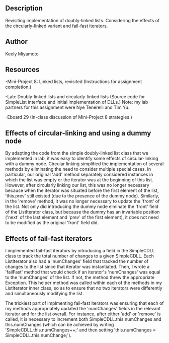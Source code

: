 ## Description
Revisiting implementation of doubly-linked lists. 
Considering the effects of the circularly-linked variant and fail-fast iterators.


## Author
Keely Miyamoto


## Resources
-Mini-Project 8: Linked lists, revisited (Instructions for assignment completion.)

-Lab: Doubly-linked lists and circularly-linked lists (Source code for SimpleList 
interface and initial implementation of DLLs.) Note: my lab partners for this assignment were Nye Tenerelli and Tim Yu.

-Eboard 29 (In-class discussion of Mini-Project 8 strategies.)


## Effects of circular-linking and using a dummy node
By adapting the code from the simple doubly-linked list class that we implemented in lab, it was easy to identify 
some effects of circular-linking with a dummy node. Circular linking simplified the implementation of several methods 
by eliminating the need to consider multiple special cases. In particular, our original 'add' method separately 
considered instances in which the list was empty or the iterator was at the beginning of this list. However, after 
circularly linking our list, this was no longer necessary because when the iterator was situated before the first element 
of the list, 'this.prev' still existed (due to the presence of the dummy node). Similarly, in the 'remove' method, it was 
no longer necessary to update the 'front' of the list. Not only did introducing the dummy node elminate the 'front' field 
of the ListIterator class, but because the dummy has an invariable position ('next' of the last element and 'prev' of the 
first element), it does not need to be modified as the original 'front' field did. 


## Effects of fail-fast iterators
I implemented fail-fast iterators by introducing a field in the SimpleCDLL class to track the total number of changes to a given SimpleCDLL. Each ListIterator also had a 'numChanges' field that tracked the number of changes to the list since that iterator was instantiated. Then, I wrote a 'failFast' method that would check if an iterator's 'numChanges' was equal to the 'numChanges' of the list. If not, the method threw the appropriate Exception. This helper method was called within each of the methods in my ListIterator inner class, so as to ensure that no two iterators were differently and simultaneously modifying the list. 

The trickiest part of implmenting fail-fast iterators was ensuring that each of my methods appropriately updated the 'numChanges' fields in the relevant iterator and for the list overall. For instance, after either 'add' or 'remove' is called, it is necessary to increment both SimpleCDLL.this.numChanges and this.numChanges (which can be achieved by writing 'SimpleCDLL.this.numChanges++;' and then setting 'this.numChanges = SimpleCDLL.this.numChange;'). 